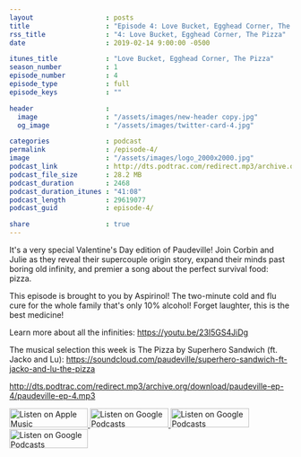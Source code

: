 ```yaml
---
layout                  : posts
title                   : "Episode 4: Love Bucket, Egghead Corner, The Pizza"
rss_title               : "4: Love Bucket, Egghead Corner, The Pizza"
date                    : 2019-02-14 9:00:00 -0500

itunes_title			: "Love Bucket, Egghead Corner, The Pizza"
season_number			: 1
episode_number			: 4
episode_type			: full
episode_keys			: ""

header                  : 
  image                 : "/assets/images/new-header copy.jpg"
  og_image              : "/assets/images/twitter-card-4.jpg"

categories              : podcast
permalink               : /episode-4/
image                   : "/assets/images/logo_2000x2000.jpg"
podcast_link            : http://dts.podtrac.com/redirect.mp3/archive.org/download/paudeville-ep-4/paudeville-ep-4.mp3
podcast_file_size       : 28.2 MB
podcast_duration        : 2468
podcast_duration_itunes : "41:08"
podcast_length          : 29619077
podcast_guid            : episode-4/

share                   : true
---
```

It's a very special Valentine's Day edition of Paudeville! Join Corbin and Julie as they reveal their supercouple origin story, expand their minds past boring old infinity, and premier a song about the perfect survival food: pizza.

This episode is brought to you by Aspirinol! The two-minute cold and flu cure for the whole family that's only 10% alcohol! Forget laughter, this is the best medicine!

Learn more about all the infinities: <a href="https://youtu.be/23I5GS4JiDg">https://youtu.be/23I5GS4JiDg</a>

The musical selection this week is The Pizza by Superhero Sandwich (ft. Jacko and Lu): <a href="https://soundcloud.com/paudeville/superhero-sandwich-ft-jacko-and-lu-the-pizza">https://soundcloud.com/paudeville/superhero-sandwich-ft-jacko-and-lu-the-pizza</a>

http://dts.podtrac.com/redirect.mp3/archive.org/download/paudeville-ep-4/paudeville-ep-4.mp3

<a href="https://itunes.apple.com/us/podcast/paudeville/id1450915591">
	<img src='{{ site.url }}{{ site.baseurl }}/assets/images/US_UK_Apple_Podcasts_Listen_Badge_RGB_140x34.png' width='140px' height='34' alt='Listen on Apple Music'/>
</a>
<a href="https://play.google.com/music/m/Igre2ostm2ltqiq4sabzzrl5jcy?t=Paudeville">
	<img src='{{ site.url }}{{ site.baseurl }}/assets/images/google_podcasts_badge_140x34.png' width='140px' height='34' alt='Listen on Google Podcasts'/>
</a>
<a href="https://open.spotify.com/show/4q5RNUUtU4XFqsymP7dcTw">
	<img src='{{ site.url }}{{ site.baseurl }}/assets/images/Spotify_Listen_Badge_RGB_140x34.png' width='140px' height='34' alt='Listen on Google Podcasts'/>
</a>
<a href="https://www.stitcher.com/s?fid=363388&refid=stpr">
	<img src='{{ site.url }}{{ site.baseurl }}/assets/images/Stitcher_Listen_Badge_Color_Dark_BG_140x34.png' width='140px' height='34' alt='Listen on Google Podcasts'/>
</a>
